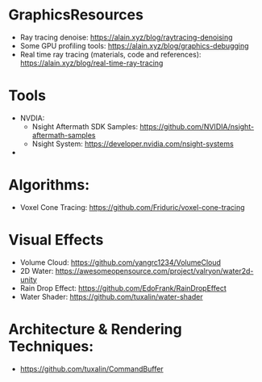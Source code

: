 # GraphicsResources
+ Ray tracing denoise: https://alain.xyz/blog/raytracing-denoising
+ Some GPU profiling tools: https://alain.xyz/blog/graphics-debugging
+ Real time ray tracing (materials, code and references): https://alain.xyz/blog/real-time-ray-tracing

# Tools
+ NVDIA:
  + Nsight Aftermath SDK Samples: https://github.com/NVIDIA/nsight-aftermath-samples
  + Nsight System: https://developer.nvidia.com/nsight-systems
+

# Algorithms:
  + Voxel Cone Tracing: https://github.com/Friduric/voxel-cone-tracing

# Visual Effects
  + Volume Cloud: https://github.com/yangrc1234/VolumeCloud
  + 2D Water: https://awesomeopensource.com/project/valryon/water2d-unity
  + Rain Drop Effect: https://github.com/EdoFrank/RainDropEffect
  + Water Shader: https://github.com/tuxalin/water-shader

# Architecture & Rendering Techniques:
  + https://github.com/tuxalin/CommandBuffer
  
